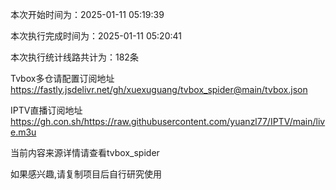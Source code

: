 
本次开始时间为：2025-01-11 05:19:39

本次执行完成时间为：2025-01-11 05:20:41

本次执行统计线路共计为：182条

Tvbox多仓请配置订阅地址 https://fastly.jsdelivr.net/gh/xuexuguang/tvbox_spider@main/tvbox.json

IPTV直播订阅地址 https://gh.con.sh/https://raw.githubusercontent.com/yuanzl77/IPTV/main/live.m3u

当前内容来源详情请查看tvbox_spider

如果感兴趣,请复制项目后自行研究使用
